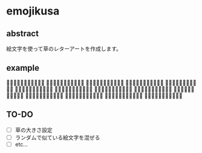 # emojikusa

## abstract

絵文字を使って草のレターアートを作成します。

## example

:stars::stars::stars::stars::stars::stars::stars::stars::stars::stars::stars:
:stars::stars::sunrise_over_mountains::stars::stars::stars::stars::stars::sunrise_over_mountains::stars::stars:
:sunrise_over_mountains::sunrise_over_mountains::sunrise_over_mountains::sunrise_over_mountains::sunrise_over_mountains::sunrise_over_mountains::sunrise_over_mountains::sunrise_over_mountains::sunrise_over_mountains::sunrise_over_mountains::sunrise_over_mountains:
:stars::stars::sunrise_over_mountains::stars::stars::stars::stars::stars::sunrise_over_mountains::stars::stars:
:stars::stars::stars::sunrise_over_mountains::sunrise_over_mountains::sunrise_over_mountains::sunrise_over_mountains::sunrise_over_mountains::stars::stars::stars:
:stars::stars::stars::sunrise_over_mountains::stars::stars::stars::sunrise_over_mountains::stars::stars::stars:
:stars::stars::stars::sunrise_over_mountains::sunrise_over_mountains::sunrise_over_mountains::sunrise_over_mountains::sunrise_over_mountains::stars::stars::stars:
:stars::stars::stars::sunrise_over_mountains::stars::stars::stars::sunrise_over_mountains::stars::stars::stars:
:stars::stars::stars::sunrise_over_mountains::sunrise_over_mountains::sunrise_over_mountains::sunrise_over_mountains::sunrise_over_mountains::stars::stars::stars:
:stars::stars::stars::stars::stars::sunrise_over_mountains::stars::stars::stars::stars::stars:
:stars::sunrise_over_mountains::sunrise_over_mountains::sunrise_over_mountains::sunrise_over_mountains::sunrise_over_mountains::sunrise_over_mountains::sunrise_over_mountains::sunrise_over_mountains::sunrise_over_mountains::stars:
:stars::stars::stars::stars::stars::sunrise_over_mountains::stars::stars::stars::stars::stars:
:stars::stars::stars::stars::stars::sunrise_over_mountains::stars::stars::stars::stars::stars:
:stars::stars::stars::stars::stars::stars::stars::stars::stars::stars::stars:

## TO-DO

- [ ] 草の大きさ設定
- [ ] ランダムで似ている絵文字を混ぜる
- [ ] etc...
